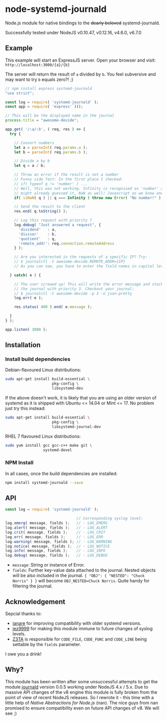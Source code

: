 # node-systemd-journald

Node.js module for native bindings to the ~~dearly beloved~~ systemd-journald.

Successfully tested under NodeJS v0.10.47, v0.12.16, v4.6.0, v6.7.0


## Example

This example will start an ExpressJS server. Open your browser and visit: ```http://localhost:3000/{a}/{b}```

The server will return the result of ```a``` divided by ```b```. You feel subversive and may want to try ```b``` equals zero?! ;)

```javascript
// npm install express systemd-journald
"use strict";

const log = require( 'systemd-journald' );
const app = require( 'express' )();

// This will be the displayed name in the journal
process.title = "awesome-devide";

app.get( '/:a/:b', ( req, res ) => {
  try {

    // Convert numbers
    let a = parseInt( req.params.a );
    let b = parseInt( req.params.b );

    // Divide a by b
    let q = a / b;

    // Throw an error if the result is not a number
    // Funny side fact: In the first place I checked:
    // if( typeof q != 'number' ) ...
    // Well, this was not working. Infinity is recognised as 'number' and, you
    // might already guessed it, NaN as well! Javascript as we know and love it.
    if( isNaN( q ) || q === Infinity ) throw new Error( "No number!" );

    // Send the result to the client
    res.end( q.toString() );

    // Log this request with priority 7
    log.debug( "Just answered a request", {
      'dividend'   : a,
      'divisor'    : b,
      'quotient'   : q,
      'remote_addr': req.connection.remoteAddress
    } );

    // Are you interested in the requests of a specific IP? Try:
    // $ journalctl -t awesome-devide REMOTE_ADDR={IP}
    // As you can see, you have to enter the field names in capital letters.

  } catch( e ) {

    // The user screwed up! This will write the error message and stack trace to
    // the journal with priority 3. Checkout your journal:
    // $ journalctl -t awesome-devide -p 3 -o json-pretty
    log.err( e );

    res.status( 400 ).end( e.message );

  }
} );

app.listen( 3000 );
```


## Installation

### Install build dependencies
Debian-flavoured Linux distributions:

```bash
sudo apt-get install build-essential \
                     pkg-config \
                     libsystemd-dev
```

If the above doesn't work, it is likely that you are using an older version of systemd as it is shipped with Ubuntu <= 14.04 or Mint <= 17. No problem just try this instead:

```bash
sudo apt-get install build-essential \
                     pkg-config \
                     libsystemd-journal-dev
```

RHEL 7 flavoured Linux distributions:

```bash
sudo yum install gcc gcc-c++ make git \
                 systemd-devel
```

### NPM Install
In all cases, once the build dependencies are installed:

```bash
npm install systemd-journald --save
```


## API

```javascript
const log = require( 'systemd-journald' );

                                // Corresponding syslog level:
log.emerg( message, fields );   // - LOG_EMERG
log.alert( message, fields );   // - LOG_ALERT
log.crit( message, fields );    // - LOG_CRIT
log.err( message, fields );     // - LOG_ERR
log.warning( message, fields ); // - LOG_WARNING
log.notice( message, fields );  // - LOG_NOTICE
log.info( message, fields );    // - LOG_INFO
log.debug( message, fields );   // - LOG_DEBUG
```

 * ```message```: String or instance of Error.
 * ```fields```: Further key-value data attached to the journal. Nested objects will be also included in the journal. ```{ "OBJ": { "NESTED": "Chuck Norris" } }``` will become ```OBJ_NESTED=Chuck Norris```. Quite handy for filtering the journal.


## Acknowledgement

Sepcial thanks to:
 * [ianare](https://github.com/ianare) for improving compatibility with older systemd versions.
 * [jez9999](https://github.com/jez9999) for making this module immune to future changes of syslog levels.
 * [Z3TA](https://github.com/Z3TA) is responsible for ```CODE_FILE```, ```CODE_FUNC``` and ```CODE_LINE``` being settable by the ```fields``` parameter.

I owe you a drink!


## Why?

This module has been written after some unsuccessful attempts to get the module [journald](https://www.npmjs.com/package/journald) version 0.0.5 working under NodeJS 4.x / 5.x. Due to massive API changes of the v8 engine this module is fully broken from the point of view of recent NodeJS releases. So I rewrote it - this time with a little help of *Native Abstractions for Node.js* (nan). The nice guys from nan promised to ensure compatibility even on future API changes of v8. We will see ;)
